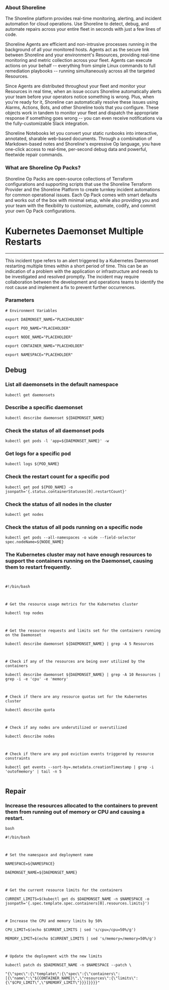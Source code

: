 
### About Shoreline
The Shoreline platform provides real-time monitoring, alerting, and incident automation for cloud operations. Use Shoreline to detect, debug, and automate repairs across your entire fleet in seconds with just a few lines of code.

Shoreline Agents are efficient and non-intrusive processes running in the background of all your monitored hosts. Agents act as the secure link between Shoreline and your environment's Resources, providing real-time monitoring and metric collection across your fleet. Agents can execute actions on your behalf -- everything from simple Linux commands to full remediation playbooks -- running simultaneously across all the targeted Resources.

Since Agents are distributed throughout your fleet and monitor your Resources in real time, when an issue occurs Shoreline automatically alerts your team before your operators notice something is wrong. Plus, when you're ready for it, Shoreline can automatically resolve these issues using Alarms, Actions, Bots, and other Shoreline tools that you configure. These objects work in tandem to monitor your fleet and dispatch the appropriate response if something goes wrong -- you can even receive notifications via the fully-customizable Slack integration.

Shoreline Notebooks let you convert your static runbooks into interactive, annotated, sharable web-based documents. Through a combination of Markdown-based notes and Shoreline's expressive Op language, you have one-click access to real-time, per-second debug data and powerful, fleetwide repair commands.

### What are Shoreline Op Packs?
Shoreline Op Packs are open-source collections of Terraform configurations and supporting scripts that use the Shoreline Terraform Provider and the Shoreline Platform to create turnkey incident automations for common operational issues. Each Op Pack comes with smart defaults and works out of the box with minimal setup, while also providing you and your team with the flexibility to customize, automate, codify, and commit your own Op Pack configurations.

# Kubernetes Daemonset Multiple Restarts
---

This incident type refers to an alert triggered by a Kubernetes Daemonset restarting multiple times within a short period of time. This can be an indication of a problem with the application or infrastructure and needs to be investigated and resolved promptly. The incident may require collaboration between the development and operations teams to identify the root cause and implement a fix to prevent further occurrences.

### Parameters
```shell
# Environment Variables

export DAEMONSET_NAME="PLACEHOLDER"

export POD_NAME="PLACEHOLDER"

export NODE_NAME="PLACEHOLDER"

export CONTAINER_NAME="PLACEHOLDER"

export NAMESPACE="PLACEHOLDER"
```

## Debug

### List all daemonsets in the default namespace
```shell
kubectl get daemonsets
```

### Describe a specific daemonset
```shell
kubectl describe daemonset ${DAEMONSET_NAME}
```

### Check the status of all daemonset pods
```shell
kubectl get pods -l 'app=${DAEMONSET_NAME}' -w
```

### Get logs for a specific pod
```shell
kubectl logs ${POD_NAME}
```

### Check the restart count for a specific pod
```shell
kubectl get pod ${POD_NAME} -o jsonpath='{.status.containerStatuses[0].restartCount}'
```

### Check the status of all nodes in the cluster
```shell
kubectl get nodes
```

### Check the status of all pods running on a specific node
```shell
kubectl get pods --all-namespaces -o wide --field-selector spec.nodeName=${NODE_NAME}
```

### The Kubernetes cluster may not have enough resources to support the containers running on the Daemonset, causing them to restart frequently.
```shell


#!/bin/bash



# Get the resource usage metrics for the Kubernetes cluster

kubectl top nodes



# Get the resource requests and limits set for the containers running on the Daemonset

kubectl describe daemonset ${DAEMONSET_NAME} | grep -A 5 Resources



# Check if any of the resources are being over utilized by the containers

kubectl describe daemonset ${DAEMONSET_NAME} | grep -A 10 Resources | grep -i -e 'cpu' -e 'memory'



# Check if there are any resource quotas set for the Kubernetes cluster

kubectl describe quota



# Check if any nodes are underutilized or overutilized

kubectl describe nodes



# Check if there are any pod eviction events triggered by resource constraints

kubectl get events --sort-by=.metadata.creationTimestamp | grep -i 'outofmemory' | tail -n 5


```

## Repair

### Increase the resources allocated to the containers to prevent them from running out of memory or CPU and causing a restart.
```shell
bash

#!/bin/bash



# Set the namespace and deployment name

NAMESPACE=${NAMESPACE}

DAEMONSET_NAME=${DAEMONSET_NAME}



# Get the current resource limits for the containers

CURRENT_LIMITS=$(kubectl get ds $DAEMONSET_NAME -n $NAMESPACE -o jsonpath='{.spec.template.spec.containers[0].resources.limits}')



# Increase the CPU and memory limits by 50%

CPU_LIMIT=$(echo $CURRENT_LIMITS | sed 's/cpu=/cpu=50%/g')

MEMORY_LIMIT=$(echo $CURRENT_LIMITS | sed 's/memory=/memory=50%/g')



# Update the deployment with the new limits

kubectl patch ds $DAEMONSET_NAME -n $NAMESPACE --patch \

"{\"spec\":{\"template\":{\"spec\":{\"containers\":[{\"name\":\"${CONTAINER_NAME}\",\"resources\":{\"limits\":{\"$CPU_LIMIT\",\"$MEMORY_LIMIT\"}}}]}}}}"


```